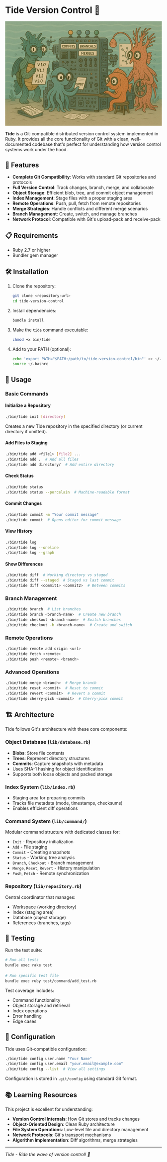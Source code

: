 # Tide Version Control 🌊

![Tide](./bg.webp)

**Tide** is a Git-compatible distributed version control system implemented in Ruby. It provides all the core functionality of Git with a clean, well-documented codebase that's perfect for understanding how version control systems work under the hood.

## 🚀 Features

- **Complete Git Compatibility**: Works with standard Git repositories and protocols
- **Full Version Control**: Track changes, branch, merge, and collaborate
- **Object Storage**: Efficient blob, tree, and commit object management
- **Index Management**: Stage files with a proper staging area
- **Remote Operations**: Push, pull, fetch from remote repositories
- **Merge Strategies**: Handle conflicts and different merge scenarios
- **Branch Management**: Create, switch, and manage branches
- **Network Protocol**: Compatible with Git's upload-pack and receive-pack

## 📋 Requirements

- Ruby 2.7 or higher
- Bundler gem manager

## 🛠 Installation

1. Clone the repository:
   ```bash
   git clone <repository-url>
   cd tide-version-control
   ```

2. Install dependencies:
   ```bash
   bundle install
   ```

3. Make the `tide` command executable:
   ```bash
   chmod +x bin/tide
   ```

4. Add to your PATH (optional):
   ```bash
   echo 'export PATH="$PATH:/path/to/tide-version-control/bin"' >> ~/.bashrc
   source ~/.bashrc
   ```

## 🎯 Usage

### Basic Commands

#### Initialize a Repository
```bash
./bin/tide init [directory]
```
Creates a new Tide repository in the specified directory (or current directory if omitted).

#### Add Files to Staging
```bash
./bin/tide add <file1> [file2] ...
./bin/tide add .  # Add all files
./bin/tide add directory/  # Add entire directory
```

#### Check Status
```bash
./bin/tide status
./bin/tide status --porcelain  # Machine-readable format
```

#### Commit Changes
```bash
./bin/tide commit -m "Your commit message"
./bin/tide commit  # Opens editor for commit message
```

#### View History
```bash
./bin/tide log
./bin/tide log --oneline
./bin/tide log --graph
```

#### Show Differences
```bash
./bin/tide diff  # Working directory vs staged
./bin/tide diff --staged  # Staged vs last commit
./bin/tide diff <commit1> <commit2>  # Between commits
```

### Branch Management

```bash
./bin/tide branch  # List branches
./bin/tide branch <branch-name>  # Create new branch
./bin/tide checkout <branch-name>  # Switch branches
./bin/tide checkout -b <branch-name>  # Create and switch
```

### Remote Operations

```bash
./bin/tide remote add origin <url>
./bin/tide fetch <remote>
./bin/tide push <remote> <branch>
```

### Advanced Operations

```bash
./bin/tide merge <branch>  # Merge branch
./bin/tide reset <commit>  # Reset to commit
./bin/tide revert <commit>  # Revert a commit
./bin/tide cherry-pick <commit>  # Cherry-pick commit
```

## 🏗 Architecture

Tide follows Git's architecture with these core components:

### Object Database (`lib/database.rb`)
- **Blobs**: Store file contents
- **Trees**: Represent directory structures  
- **Commits**: Capture snapshots with metadata
- Uses SHA-1 hashing for object identification
- Supports both loose objects and packed storage

### Index System (`lib/index.rb`)
- Staging area for preparing commits
- Tracks file metadata (mode, timestamps, checksums)
- Enables efficient diff operations

### Command System (`lib/command/`)
Modular command structure with dedicated classes for:
- `Init` - Repository initialization
- `Add` - File staging
- `Commit` - Creating snapshots
- `Status` - Working tree analysis
- `Branch`, `Checkout` - Branch management
- `Merge`, `Reset`, `Revert` - History manipulation
- `Push`, `Fetch` - Remote synchronization

### Repository (`lib/repository.rb`)
Central coordinator that manages:
- Workspace (working directory)
- Index (staging area)
- Database (object storage)
- References (branches, tags)

## 🧪 Testing

Run the test suite:

```bash
# Run all tests
bundle exec rake test

# Run specific test file
bundle exec ruby test/command/add_test.rb
```

Test coverage includes:
- Command functionality
- Object storage and retrieval
- Index operations
- Error handling
- Edge cases

## 🔧 Configuration

Tide uses Git-compatible configuration:

```bash
./bin/tide config user.name "Your Name"
./bin/tide config user.email "your.email@example.com"
./bin/tide config --list  # View all settings
```

Configuration is stored in `.git/config` using standard Git format.

## 📚 Learning Resources

This project is excellent for understanding:
- **Version Control Internals**: How Git stores and tracks changes
- **Object-Oriented Design**: Clean Ruby architecture
- **File System Operations**: Low-level file and directory management
- **Network Protocols**: Git's transport mechanisms
- **Algorithm Implementation**: Diff algorithms, merge strategies

---

*Tide - Ride the wave of version control! 🌊*

